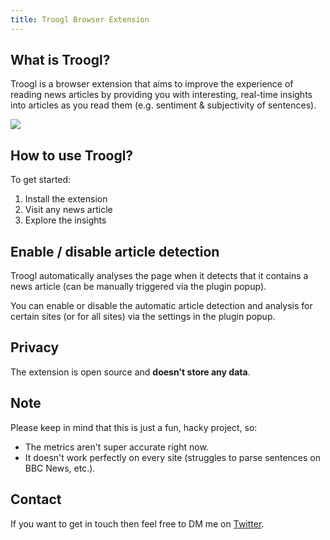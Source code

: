 ```yaml
---
title: Troogl Browser Extension
---
```


## What is Troogl?  
  
Troogl is a browser extension that aims to improve the experience of reading news articles by providing you with interesting, real-time insights into articles as you read them (e.g. sentiment & subjectivity of sentences).  

![](https://s10.gifyu.com/images/demodc9c484669f33f97.gif)

## How to use Troogl?  
  
To get started:  
  
1. Install the extension
1. Visit any news article
1. Explore the insights
  
## Enable / disable article detection  
  
Troogl automatically analyses the page when it detects that it contains a news article (can be manually triggered via the plugin popup).  
  
You can enable or disable the automatic article detection and analysis for certain sites (or for all sites) via the settings in the plugin popup.  
  
## Privacy  
  
The extension is open source and **doesn't store any data**.  
  
## Note  
  
Please keep in mind that this is just a fun, hacky project, so:  
  
- The metrics aren't super accurate right now.  
- It doesn't work perfectly on every site (struggles to parse sentences on BBC News, etc.).  
  
## Contact  
  
If you want to get in touch then feel free to DM me on [Twitter](https://twitter.com/samueldobbie).
